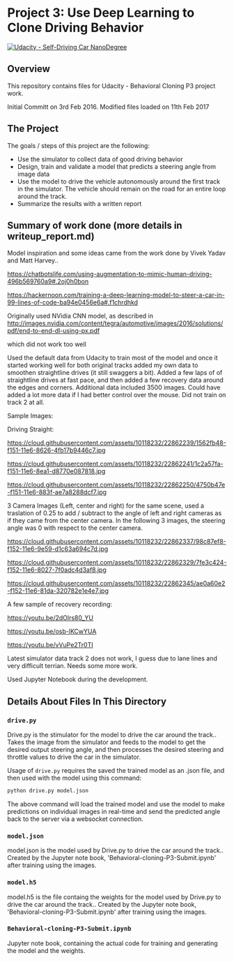 # Project 3: Use Deep Learning to Clone Driving Behavior

[![Udacity - Self-Driving Car NanoDegree](https://s3.amazonaws.com/udacity-sdc/github/shield-carnd.svg)](http://www.udacity.com/drive)

Overview
---
This repository contains files for Udacity - Behavioral Cloning P3 project work.

Initial Committ on 3rd Feb 2016. Modified files loaded on 11th Feb 2017


The Project
---
The goals / steps of this project are the following:
* Use the simulator to collect data of good driving behavior 
* Design, train and validate a model that predicts a steering angle from image data
* Use the model to drive the vehicle autonomously around the first track in the simulator. The vehicle should remain on the road for an entire loop around the track.
* Summarize the results with a written report



## Summary of work done (more details in writeup_report.md)

Model inspiration and some ideas came from the work done by Vivek Yadav and Matt Harvey..

https://chatbotslife.com/using-augmentation-to-mimic-human-driving-496b569760a9#.2oj0h0bon

https://hackernoon.com/training-a-deep-learning-model-to-steer-a-car-in-99-lines-of-code-ba94e0456e6a#.f1chrdhkd

Originally used NVidia CNN model, as described in http://images.nvidia.com/content/tegra/automotive/images/2016/solutions/pdf/end-to-end-dl-using-px.pdf

which did not work too well

Used the default data from Udacity to train most of the model and once it started working well for both original tracks added my own data to smoothen straightline drives (it still swaggers a bit). Added a few laps of of straightline drives at fast pace, and then added a few recovery data around the edges and corners. Additional data included 3500 images. Could have added a lot more data if I had better control over the mouse. Did not train on track 2 at all.  

Sample Images:

Driving Straight:

https://cloud.githubusercontent.com/assets/10118232/22862239/1562fb48-f151-11e6-8626-4fb17b9446c7.jpg

https://cloud.githubusercontent.com/assets/10118232/22862241/1c2a57fa-f151-11e6-8ea1-d8770e087818.jpg

https://cloud.githubusercontent.com/assets/10118232/22862250/4750b47e-f151-11e6-883f-ae7a8288dcf7.jpg

3 Camera Images (Left, center and right) for the same scene, used a traslation of 0.25 to add / subtract to the angle of left and right cameras as if they came from the center camera. In the following 3 images, the steering angle was 0 with respect to the center camera.

https://cloud.githubusercontent.com/assets/10118232/22862337/98c87ef8-f152-11e6-9e59-d1c63a694c7d.jpg

https://cloud.githubusercontent.com/assets/10118232/22862329/7fe3c424-f152-11e6-8027-7f0adc4d3af8.jpg

https://cloud.githubusercontent.com/assets/10118232/22862345/ae0a60e2-f152-11e6-81da-320782e1e4e7.jpg

A few sample of recovery recording:

https://youtu.be/2dOlrs80_YU

https://youtu.be/osb-lKCwYUA

https://youtu.be/vVuPe2Tr0TI


Latest simulator data track 2 does not work, I guess due to lane lines and very difficult terrian. Needs some more work.

Used Jupyter Notebook during the development.

## Details About Files In This Directory

### `drive.py`

Drive.py is the stimulator for the model to drive the car around the track.. Takes the image from the simulator and feeds to the model to get the desired output steering angle, and then processes the desired steering and throttle values to drive the
car in the simulator.

Usage of `drive.py` requires the saved the trained model as an .json file, and then used with the model using this command:

```sh
python drive.py model.json
```

The above command will load the trained model and use the model to make predictions on individual images in real-time and send the predicted angle back to the server via a websocket connection.

### `model.json`

model.json is the model used by Drive.py to drive the car around the track.. Created by the Jupyter note book, 'Behavioral-cloning-P3-Submit.ipynb' after training using the images. 

### `model.h5`

model.h5 is the file containg the weights for the model used by Drive.py to drive the car around the track.. Created by the Jupyter note book, 'Behavioral-cloning-P3-Submit.ipynb' after training using the images. 

### `Behavioral-cloning-P3-Submit.ipynb`

Jupyter note book, containing the actual code for training and generating the model and the weights.
